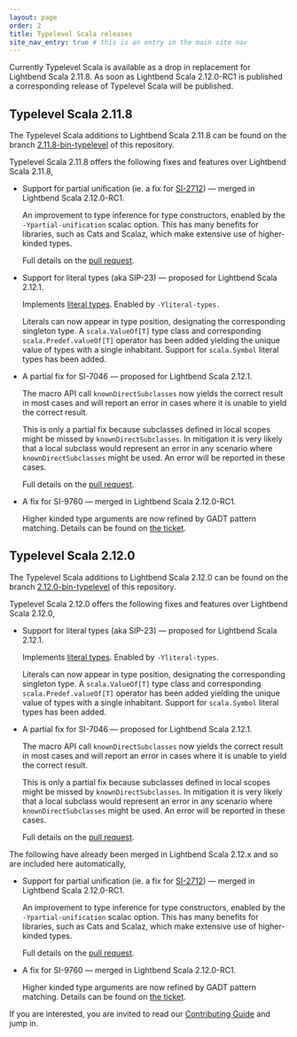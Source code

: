 ```yaml
---
layout: page
order: 2
title: Typelevel Scala releases
site_nav_entry: true # this is an entry in the main site nav
---
```


Currently Typelevel Scala is available as a drop in replacement for Lightbend Scala 2.11.8. As soon as Lightbend Scala 2.12.0-RC1 is published a corresponding release of Typelevel Scala will be published.

## Typelevel Scala 2.11.8

The Typelevel Scala additions to Lightbend Scala 2.11.8 can be found on the branch [2.11.8-bin-typelevel](https://github.com/typelevel/scala/commits/2.11.8-bin-typelevel) of this repository.

Typelevel Scala 2.11.8 offers the following fixes and features over Lightbend Scala 2.11.8,

* Support for partial unification (ie. a fix for [SI-2712](https://issues.scala-lang.org/browse/SI-2712)) — merged in Lightbend Scala 2.12.0-RC1.

	An improvement to type inference for type constructors, enabled by the `-Ypartial-unification` scalac option. This has many benefits for libraries, such as Cats and Scalaz, which make extensive use of higher-kinded types.

	Full details on the [pull request](https://github.com/scala/scala/pull/5102).

* Support for literal types (aka SIP-23) — proposed for Lightbend Scala 2.12.1.

	Implements [literal types](https://github.com/scala/scala/pull/5310). Enabled by `-Yliteral-types.`

	Literals can now appear in type position, designating the corresponding singleton type. A `scala.ValueOf[T]` type class and corresponding `scala.Predef.valueOf[T]` operator has been added yielding the unique value of types with a single inhabitant. Support for `scala.Symbol` literal types has been added.

* A partial fix for SI-7046 — proposed for Lightbend Scala 2.12.1.

	The macro API call `knownDirectSubclasses` now yields the correct result in most cases and will report an error in cases where it is unable to yield the correct result.

	This is only a partial fix because subclasses defined in local scopes might be missed by `knownDirectSubclasses`. In mitigation it is very likely that a local subclass would represent an error in any scenario where `knownDirectSubclasses` might be used. An error will be reported in these cases.

	Full details on the [pull request](https://github.com/scala/scala/pull/5284).

* A fix for SI-9760 — merged in Lightbend Scala 2.12.0-RC1.

	Higher kinded type arguments are now refined by GADT pattern matching. Details can be found on [the ticket](https://issues.scala-lang.org/browse/SI-9760).
	
	
## Typelevel Scala 2.12.0

The Typelevel Scala additions to Lightbend Scala 2.12.0 can be found on the branch [2.12.0-bin-typelevel](https://github.com/typelevel/scala/commits/2.12.0-bin-typelevel) of this repository.

Typelevel Scala 2.12.0 offers the following fixes and features over Lightbend Scala 2.12.0,

* Support for literal types (aka SIP-23) — proposed for Lightbend Scala 2.12.1.

	Implements [literal types](https://github.com/scala/scala/pull/5310). Enabled by ``-Yliteral-types``.

	Literals can now appear in type position, designating the corresponding singleton type. A `scala.ValueOf[T]` type class and corresponding `scala.Predef.valueOf[T]` operator has been added yielding the unique value of types with a single inhabitant. Support for `scala.Symbol` literal types has been added.

* A partial fix for SI-7046 — proposed for Lightbend Scala 2.12.1.

	The macro API call `knownDirectSubclasses` now yields the correct result in most cases and will report an error in cases where it is unable to yield the correct result.

	This is only a partial fix because subclasses defined in local scopes might be missed by `knownDirectSubclasses`. In mitigation it is very likely that a local subclass would represent an error in any scenario where `knownDirectSubclasses` might be used. An error will be reported in these cases.

	Full details on the [pull request](https://github.com/scala/scala/pull/5284).

The following have already been merged in Lightbend Scala 2.12.x and so are included here automatically,

* Support for partial unification (ie. a fix for [SI-2712](https://issues.scala-lang.org/browse/SI-2712)) — merged in Lightbend Scala 2.12.0-RC1.

	An improvement to type inference for type constructors, enabled by the `-Ypartial-unification` scalac option. This has many benefits for libraries, such as Cats and Scalaz, which make extensive use of higher-kinded types.

	Full details on the [pull request](https://github.com/scala/scala/pull/5102).

* A fix for SI-9760 — merged in Lightbend Scala 2.12.0-RC1.

	Higher kinded type arguments are now refined by GADT pattern matching. Details can be found on [the ticket](https://issues.scala-lang.org/browse/SI-9760).
	

If you are interested, you are invited to read our [Contributing Guide](/contributing) and jump in.
